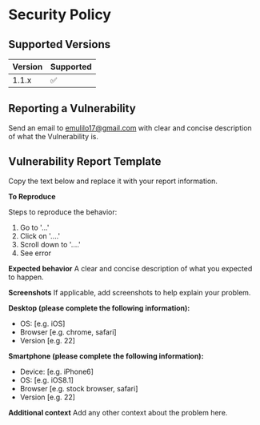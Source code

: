 # Security Policy

## Supported Versions

| Version | Supported          |
| ------- | ------------------ |
| 1.1.x   | :white_check_mark: |


## Reporting a Vulnerability

Send an email to emulilo17@gmail.com with clear and concise description of what the Vulnerability is.


## Vulnerability Report Template

Copy the text below and replace it with your report information.

**To Reproduce**

Steps to reproduce the behavior:
1. Go to '...'
2. Click on '....'
3. Scroll down to '....'
4. See error

**Expected behavior**
A clear and concise description of what you expected to happen.

**Screenshots**
If applicable, add screenshots to help explain your problem.

**Desktop (please complete the following information):**
 - OS: [e.g. iOS]
 - Browser [e.g. chrome, safari]
 - Version [e.g. 22]

**Smartphone (please complete the following information):**
 - Device: [e.g. iPhone6]
 - OS: [e.g. iOS8.1]
 - Browser [e.g. stock browser, safari]
 - Version [e.g. 22]

**Additional context**
Add any other context about the problem here.
